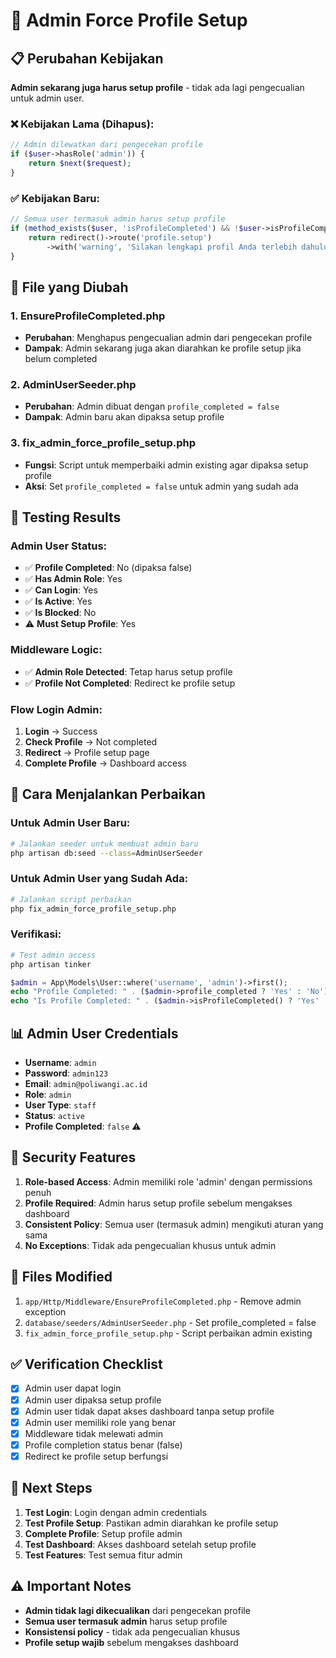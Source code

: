 # 🔧 Admin Force Profile Setup

## 📋 **Perubahan Kebijakan**

**Admin sekarang juga harus setup profile** - tidak ada lagi pengecualian untuk admin user.

### ❌ **Kebijakan Lama (Dihapus):**
```php
// Admin dilewatkan dari pengecekan profile
if ($user->hasRole('admin')) {
    return $next($request);
}
```

### ✅ **Kebijakan Baru:**
```php
// Semua user termasuk admin harus setup profile
if (method_exists($user, 'isProfileCompleted') && !$user->isProfileCompleted()) {
    return redirect()->route('profile.setup')
        ->with('warning', 'Silakan lengkapi profil Anda terlebih dahulu sebelum melanjutkan.');
}
```

## 🔧 **File yang Diubah**

### 1. **EnsureProfileCompleted.php**
- **Perubahan**: Menghapus pengecualian admin dari pengecekan profile
- **Dampak**: Admin sekarang juga akan diarahkan ke profile setup jika belum completed

### 2. **AdminUserSeeder.php**
- **Perubahan**: Admin dibuat dengan `profile_completed = false`
- **Dampak**: Admin baru akan dipaksa setup profile

### 3. **fix_admin_force_profile_setup.php**
- **Fungsi**: Script untuk memperbaiki admin existing agar dipaksa setup profile
- **Aksi**: Set `profile_completed = false` untuk admin yang sudah ada

## 🧪 **Testing Results**

### Admin User Status:
- ✅ **Profile Completed**: No (dipaksa false)
- ✅ **Has Admin Role**: Yes  
- ✅ **Can Login**: Yes
- ✅ **Is Active**: Yes
- ✅ **Is Blocked**: No
- ⚠️  **Must Setup Profile**: Yes

### Middleware Logic:
- ✅ **Admin Role Detected**: Tetap harus setup profile
- ✅ **Profile Not Completed**: Redirect ke profile setup

### Flow Login Admin:
1. **Login** → Success
2. **Check Profile** → Not completed
3. **Redirect** → Profile setup page
4. **Complete Profile** → Dashboard access

## 🚀 **Cara Menjalankan Perbaikan**

### Untuk Admin User Baru:
```bash
# Jalankan seeder untuk membuat admin baru
php artisan db:seed --class=AdminUserSeeder
```

### Untuk Admin User yang Sudah Ada:
```bash
# Jalankan script perbaikan
php fix_admin_force_profile_setup.php
```

### Verifikasi:
```bash
# Test admin access
php artisan tinker
```

```php
$admin = App\Models\User::where('username', 'admin')->first();
echo "Profile Completed: " . ($admin->profile_completed ? 'Yes' : 'No');
echo "Is Profile Completed: " . ($admin->isProfileCompleted() ? 'Yes' : 'No');
```

## 📊 **Admin User Credentials**

- **Username**: `admin`
- **Password**: `admin123`
- **Email**: `admin@poliwangi.ac.id`
- **Role**: `admin`
- **User Type**: `staff`
- **Status**: `active`
- **Profile Completed**: `false` ⚠️

## 🔐 **Security Features**

1. **Role-based Access**: Admin memiliki role 'admin' dengan permissions penuh
2. **Profile Required**: Admin harus setup profile sebelum mengakses dashboard
3. **Consistent Policy**: Semua user (termasuk admin) mengikuti aturan yang sama
4. **No Exceptions**: Tidak ada pengecualian khusus untuk admin

## 📝 **Files Modified**

1. `app/Http/Middleware/EnsureProfileCompleted.php` - Remove admin exception
2. `database/seeders/AdminUserSeeder.php` - Set profile_completed = false
3. `fix_admin_force_profile_setup.php` - Script perbaikan admin existing

## ✅ **Verification Checklist**

- [x] Admin user dapat login
- [x] Admin user dipaksa setup profile
- [x] Admin user tidak dapat akses dashboard tanpa setup profile
- [x] Admin user memiliki role yang benar
- [x] Middleware tidak melewati admin
- [x] Profile completion status benar (false)
- [x] Redirect ke profile setup berfungsi

## 🎯 **Next Steps**

1. **Test Login**: Login dengan admin credentials
2. **Test Profile Setup**: Pastikan admin diarahkan ke profile setup
3. **Complete Profile**: Setup profile admin
4. **Test Dashboard**: Akses dashboard setelah setup profile
5. **Test Features**: Test semua fitur admin

## ⚠️ **Important Notes**

- **Admin tidak lagi dikecualikan** dari pengecekan profile
- **Semua user termasuk admin** harus setup profile
- **Konsistensi policy** - tidak ada pengecualian khusus
- **Profile setup wajib** sebelum mengakses dashboard
